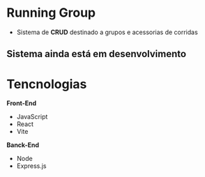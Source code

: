 # Running Group
- Sistema de **CRUD** destinado a grupos e acessorias de corridas

## Sistema ainda está em desenvolvimento

# Tencnologias 

**Front-End**
- JavaScript
- React
- Vite

**Banck-End**
- Node
- Express.js
  
  
